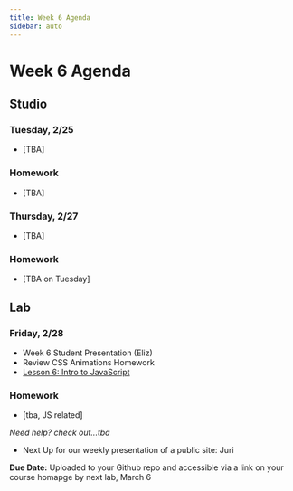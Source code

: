 ```yaml
---
title: Week 6 Agenda
sidebar: auto
---
```


# Week 6 Agenda

## Studio

### Tuesday, 2/25

- [TBA]

### Homework

- [TBA]

### Thursday, 2/27

- [TBA]

### Homework

- [TBA on Tuesday]

## Lab

### Friday, 2/28

- Week 6 Student Presentation (Eliz)
- Review CSS Animations Homework
- [Lesson 6: Intro to JavaScript](../lessons/lab/lesson-6-disabled)

### Homework

- [tba, JS related]

<i>Need help? check out...tba</i>

- Next Up for our weekly presentation of a public site: Juri

<b>Due Date:</b> Uploaded to your Github repo and accessible via a link on your course homapge by next lab, March 6
